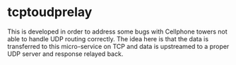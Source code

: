 
# tcptoudprelay


This is developed in order to address some bugs with Cellphone towers not able to handle UDP routing correctly. 
The idea here is that the data is transferred to this micro-service on TCP and data is upstreamed to a proper UDP server and response relayed back.

